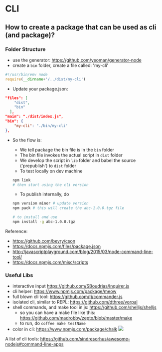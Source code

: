 # CLI

## How to create a package that can be used as cli (and package)?

### Folder Structure
- use the generator: https://github.com/yeoman/generator-node
- create a `bin` folder, create a file called: 'my-cli'
```js
#!/usr/bin/env node
require(__dirname+'/../dist/my-cli')
```
- Update your package.json:

```json
"files": [
    "dist",
    "bin"
  ],
"main": "./dist/index.js",
"bin": {
    "my-cli": "./bin/my-cli"
},

```
- So the flow is: 
    - We tell package the bin file is in the `bin` folder
    - The bin file invokes the actual script in `dist` folder
    - We develop the script in `lib` folder and babel the source ('prepublish') to `dist` folder
    - To test locally on dev machine
    
    ```sh
    npm link
    # then start using the cli version
    ```
    - To publish internally, do
    
    ```sh
    npm version minor # update version
    npm pack # this will create the abc-1.0.0.tgz file
    
    # to install and use
    npm install -g abc-1.0.0.tgz
    ```

Reference: 
- https://github.com/bevry/cson
- https://docs.npmjs.com/files/package.json
- http://javascriptplayground.com/blog/2015/03/node-command-line-tool/
- https://docs.npmjs.com/misc/scripts

### Useful Libs
- interactive input https://github.com/SBoudrias/Inquirer.js
- cli helper: https://www.npmjs.com/package/meow
- full blown cli tool: https://github.com/tj/commander.js
- isolated cli, similar to REPL: https://github.com/dthree/vorpal
- shell commands, and make tool in js: https://github.com/shelljs/shelljs
    - so you can have a make file like this: https://github.com/madrobby/zepto/blob/master/make
    - to run, do `coffee make testName`
- color in cli: https://www.npmjs.com/package/chalk
![](https://github.com/chalk/ansi-styles/raw/master/screenshot.png)

A list of cli tools: https://github.com/sindresorhus/awesome-nodejs#command-line-apps